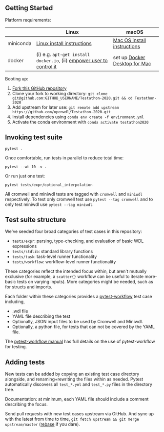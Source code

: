 ## Getting Started

Platform requirements:

| | Linux | macOS |
| --- | ----- | ----- |
| miniconda | [Linux install instructions](https://conda.io/projects/conda/en/latest/user-guide/install/linux.html)| [Mac OS install instructions](https://conda.io/projects/conda/en/latest/user-guide/install/macos.html) |
| docker | (i) e.g. `apt-get install docker.io`, (ii) [empower user to control it](https://docs.docker.com/install/linux/linux-postinstall/) | set up [Docker Desktop for Mac](https://hub.docker.com/editions/community/docker-ce-desktop-mac) |


Booting up:

1. [Fork this GitHub repository](https://github.com/openwdl/Testathon-2020)
2. Clone your fork to working directory: 
```git clone git@github.com:GITHUB_USERNAME/Testathon-2020.git && cd Testathon-2020```
3. Add upstream for later use:
```git remote add upstream https://github.com/openwdl/Testathon-2020.git```
4. Install dependencies using `conda env create -f environment.yml`
5. Activate the conda environment with `conda activate testathon2020`

## Invoking test suite

```
pytest .
```

Once comfortable, run tests in parallel to reduce total time:

```
pytest --wt 10 -v .
```

Or run just one test:

```
pytest tests/expr/optional_interpolation
```

All cromwell and miniwdl tests are tagged with `cromwell` and `miniwdl` 
respectively. To test only cromwell test use `pytest --tag cromwell` and to
only test miniwdl use `pytest --tag miniwdl`.

## Test suite structure

We've seeded four broad categories of test cases in this repository:

* `tests/expr`: parsing, type-checking, and evaluation of basic WDL expressions
* `tests/stdlib`: standard library functions
* `tests/task`: task-level runner functionality
* `tests/workflow`: workflow-level runner functionality

These categories reflect the intended focus within, but aren't mutually 
exclusive (for example, a `scatter{}` workflow can be useful to iterate 
more-basic tests on varying inputs). More categories might be needed, such as 
for structs and imports.

Each folder within these categories provides a [pytest-workflow](
https://github.com/LUMC/pytest-workflow) test case including,

* .wdl file
* YAML file describing the test
* Optionally, JSON input files to be used by Cromwell and Miniwdl.
* Optionally, a python file, for tests that can not be covered by the YAML
  file.

The [pytest-workflow manual](https://pytest-workflow.readthedocs.io/) has full 
details on the use of pytest-workflow for testing.

## Adding tests

New tests can be added by copying an existing test case directory alongside, 
and renaming+rewriting the files within as needed. Pytest automatically 
discovers all `test_*.yml` and `test_*.py` files in the directory tree.

Documentation: at minimum, each YAML file should include a comment describing 
the focus.

Send pull requests with new test cases upstream via GitHub. And sync up with 
the latest from time to time, `git fetch upstream && git merge upstream/master` 
([rebase](https://git-scm.com/book/en/v2/Git-Branching-Rebasing) if you dare).
